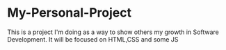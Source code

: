 # My-Personal-Project
This is a project I'm doing as a way to show others my growth in Software Development. It will be focused on HTML,CSS and some JS
